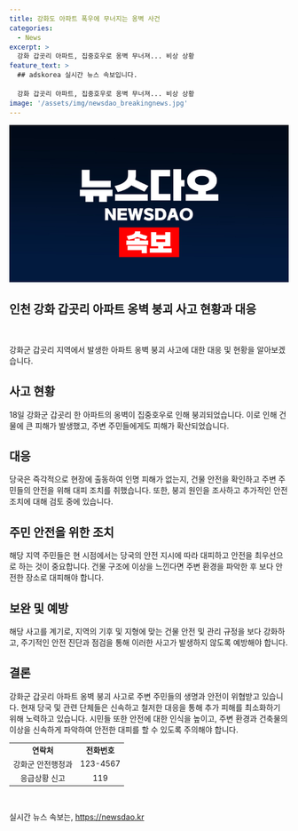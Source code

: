 ```yaml
---
title: 강화도 아파트 폭우에 무너지는 옹벽 사건
categories:
  - News
excerpt: >
  강화 갑곳리 아파트, 집중호우로 옹벽 무너져... 비상 상황
feature_text: >
  ## adskorea 실시간 뉴스 속보입니다.

  강화 갑곳리 아파트, 집중호우로 옹벽 무너져... 비상 상황
image: '/assets/img/newsdao_breakingnews.jpg'
---
```


<p><img src="/assets/img/newsdao_breakingnews.jpg" alt="adskorea 속보" /></p>

<h2>인천 강화 갑곳리 아파트 옹벽 붕괴 사고 현황과 대응</h2>

<p data-ke-size="size16">&nbsp;</p>

<p>강화군 갑곳리 지역에서 발생한 아파트 옹벽 붕괴 사고에 대한 대응 및 현황을 알아보겠습니다.</p>

<h2 data-ke-size="size24">사고 현황</h2>

<p data-ke-size="size16">18일 강화군 갑곳리 한 아파트의 옹벽이 집중호우로 인해 붕괴되었습니다. 이로 인해 건물에 큰 피해가 발생했고, 주변 주민들에게도 피해가 확산되었습니다.</p>

<h2 data-ke-size="size24">대응</h2>

<p data-ke-size="size16">당국은 즉각적으로 현장에 출동하여 인명 피해가 없는지, 건물 안전을 확인하고 주변 주민들의 안전을 위해 대피 조치를 취했습니다. 또한, 붕괴 원인을 조사하고 추가적인 안전 조치에 대해 검토 중에 있습니다.</p>

<h2 data-ke-size="size24">주민 안전을 위한 조치</h2>

<p data-ke-size="size16">해당 지역 주민들은 현 시점에서는 당국의 안전 지시에 따라 대피하고 안전을 최우선으로 하는 것이 중요합니다. 건물 구조에 이상을 느낀다면 주변 환경을 파악한 후 보다 안전한 장소로 대피해야 합니다.</p>

<h2 data-ke-size="size24">보완 및 예방</h2>

<p data-ke-size="size16">해당 사고를 계기로, 지역의 기후 및 지형에 맞는 건물 안전 및 관리 규정을 보다 강화하고, 주기적인 안전 진단과 점검을 통해 이러한 사고가 발생하지 않도록 예방해야 합니다.</p>

<h2 data-ke-size="size24">결론</h2>

<p data-ke-size="size16">강화군 갑곳리 아파트 옹벽 붕괴 사고로 주변 주민들의 생명과 안전이 위협받고 있습니다. 현재 당국 및 관련 단체들은 신속하고 철저한 대응을 통해 추가 피해를 최소화하기 위해 노력하고 있습니다. 시민들 또한 안전에 대한 인식을 높이고, 주변 환경과 건축물의 이상을 신속하게 파악하여 안전한 대피를 할 수 있도록 주의해야 합니다.</p>

<table>
  <tbody>
    <tr>
      <td style="text-align: center; height: 17px;"><b>연락처</b></td>
      <td style="text-align: center; height :17px;"><b>전화번호</b></td>
    </tr>
    <tr>
      <td style="text-align: center; height: 17px;">강화군 안전행정과</td>
      <td style="text-align: center;">123-4567</td>
    </tr>
    <tr>
      <td style="text-align: center; height: 17px;">응급상황 신고</td>
      <td style="text-align: center;">119</td>
    </tr>
  </tbody>
</table>

<p data-ke-size="size16">&nbsp;</p>
실시간 뉴스 속보는, <a href="https://newsdao.kr" rel="dofollow">https://newsdao.kr</a>


